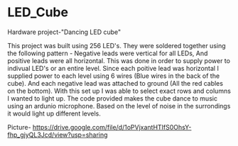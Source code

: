 # LED_Cube
Hardware project-"Dancing LED cube"

This project was built using 256 LED's. They were soldered together using the following pattern - Negative leads were vertical for all LEDs,
And positive leads were all horizontal. This was done in order to supply power to indivual LED's or an entire level. Since each poitive lead
was horizontal I supplied power to each level using 6 wires (Blue wires in the back of the cube). And each negative lead was attached to ground
(All the red cables on the bottom). With this set up I was able to select exact rows and columns I wanted to light up.
The code provided makes the cube dance to music using an ardunio microphone. Based on the level of noise in the surrondings it would light
up different levels.

Picture- https://drive.google.com/file/d/1oPVjxantHTIfS0OhsY-fhp_gjyQL3Jcd/view?usp=sharing
